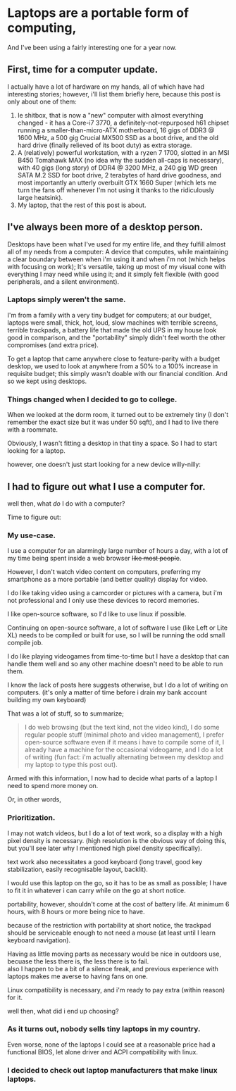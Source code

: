 # Laptops are a portable form of computing,

And I've been using a fairly interesting one for a year now.

## First, time for a computer update.

I actually have a lot of hardware on my hands, all of which have had interesting stories; however, i'll list them briefly here, because this post is only about one of them:

1. le shitbox, that is now a "new" computer with almost everything changed - it has a Core-i7 3770, a definitely-not-repurposed h61 chipset running a smaller-than-micro-ATX motherboard, 16 gigs of DDR3 @ 1600 MHz, a 500 gig Crucial MX500 SSD as a boot drive, and the old hard drive (finally relieved of its boot duty) as extra storage.
2. A (relatively) powerful workstation, with a ryzen 7 1700, slotted in an MSI B450 Tomahawk MAX (no idea why the sudden all-caps is necessary), with 40 gigs (long story) of DDR4 @ 3200 MHz, a 240 gig WD green SATA M.2 SSD for boot drive, 2 terabytes of hard drive goodness, and most importantly an utterly overbuilt GTX 1660 Super (which lets me turn the fans off whenever I'm not using it thanks to the ridiculously large heatsink).
3. My laptop, that the rest of this post is about.

## I've always been more of a desktop person.

Desktops have been what I've used for my entire life, and they fulfill almost all of my needs from a computer: A device that computes, while maintaining a clear boundary between when i'm using it and when i'm not (which helps with focusing on work); It's versatile, taking up most of my visual cone with everything I may need while using it; and it simply felt flexible (with good peripherals, and a silent environment).

### Laptops simply weren't the same.

I'm from a family with a very tiny budget for computers; at our budget, laptops were small, thick, hot, loud, slow machines with terrible screens, terrible trackpads, a battery life that made the old UPS in my house look good in comparison, and the "portability" simply didn't feel worth the other compromises (and extra price).

To get a laptop that came anywhere close to feature-parity with a budget desktop, we used to look at anywhere from a 50% to a 100% increase in requisite budget; this simply wasn't doable with our financial condition. And so we kept using desktops. 

### Things changed when I decided to go to college.

When we looked at the dorm room, it turned out to be extremely tiny (I don't remember the exact size but it was under 50 sqft), and I had to live there with a roommate.

Obviously, I wasn't fitting a desktop in that tiny a space. So I had to start looking for a laptop.

however, one doesn't just start looking for a new device willy-nilly:
 
## I had to figure out what I use a computer for.

well then, what _do_ I do with a computer?

Time to figure out:

### My use-case.

I use a computer for an alarmingly large number of hours a day, with a lot of my time being spent inside a web browser ~~like most people~~. 

However, I don't watch video content on computers, preferring my smartphone as a more portable (and better quality) display for video.

I do like taking video using a camcorder or pictures with a camera, but i'm not professional and I only use these devices to record memories.

I like open-source software, so I'd like to use linux if possible.

Continuing on open-source software, a lot of software I use (like Left or Lite XL) needs to be compiled or built for use, so I will be running the odd small compile job.

I do like playing videogames from time-to-time but I have a desktop that can handle them well and so any other machine doesn't need to be able to run them.

I know the lack of posts here suggests otherwise, but I do a lot of writing on computers. (it's only a matter of time before i drain my bank account building my own keyboard)

That was a lot of stuff, so to summarize; 

> I do web browsing (but the text kind, not the video kind), I do some regular people stuff (minimal photo and video management), I prefer open-source software even if it means i have to compile some of it, I  already have a machine for the occasional videogame, and I do a lot of writing (fun fact: i'm actually alternating between my desktop and my laptop to type this post out).

Armed with this information, I now had to decide what parts of a laptop I need to spend more money on.

Or, in other words,

### Prioritization.

I may not watch videos, but I do a lot of text work, so a display with a high pixel density is necessary. (high resolution is the obvious way of doing this, but you'll see later why I mentioned high pixel density specifically).

text work also necessitates a good keyboard (long travel, good key stabilization, easily recognisable layout, backlit).

I would use this laptop on the go, so it has to be as small as possible; I have to fit it in whatever i can carry while on the go at short notice.

portability, however, shouldn't come at the cost of battery life. At minimum 6 hours, with 8 hours or more being nice to have.

because of the restriction with portability at short notice, the trackpad should be serviceable enough to not need a mouse (at least until I learn keyboard navigation).

Having as little moving parts as necessary would be nice in outdoors use, becuase the less there is, the less there is to fail. <br>
also I happen to be a bit of a silence freak, and previous experience with laptops makes me averse to having fans on one.

Linux compatibility is necessary, and i'm ready to pay extra (within reason) for it.


well then, what did i end up choosing?

### As it turns out, nobody sells tiny laptops in my country.

Even worse, none of the laptops I could see at a reasonable price had a functional BIOS, let alone driver and ACPI compatibility with linux.

### I decided to check out laptop manufacturers that make linux laptops.